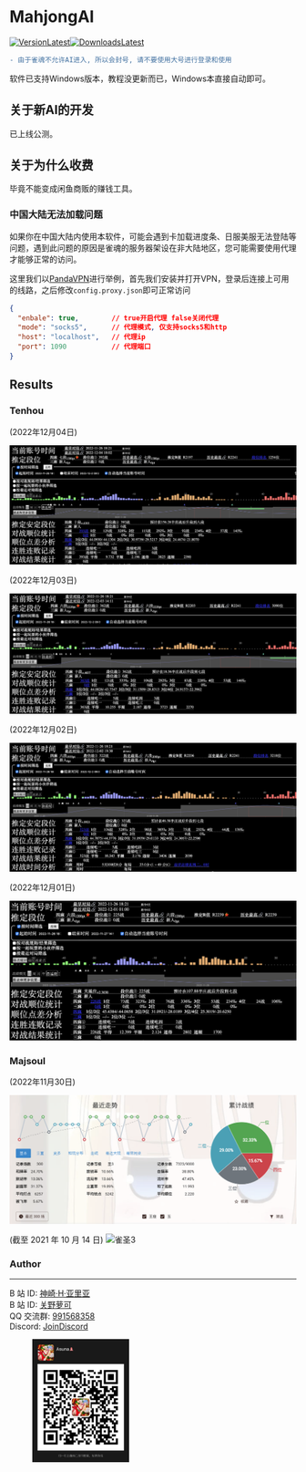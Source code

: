 # MahjongAI
[![VersionLatest](https://img.shields.io/github/release/moxcomic/MajsoulAI)![DownloadsLatest](https://img.shields.io/github/downloads/moxcomic/MajsoulAI/latest/total)](https://github.com/moxcomic/MajsoulAI/releases/latest)  

```diff
- 由于雀魂不允许AI进入, 所以会封号, 请不要使用大号进行登录和使用
```
软件已支持Windows版本，教程没更新而已，Windows本直接自动即可。

## 关于新AI的开发

已上线公测。

## 关于为什么收费
毕竟不能变成闲鱼商贩的赚钱工具。

### 中国大陆无法加载问题

如果你在中国大陆内使用本软件，可能会遇到卡加载进度条、日服美服无法登陆等问题，遇到此问题的原因是雀魂的服务器架设在非大陆地区，您可能需要使用代理才能够正常的访问。

这里我们以[PandaVPN](https://www.pantavv.xyz/i/27611920)进行举例，首先我们安装并打开VPN，登录后连接上可用的线路，之后修改`config.proxy.json`即可正常访问

```json
{
  "enbale": true,        // true开启代理 false关闭代理
  "mode": "socks5",      // 代理模式, 仅支持socks5和http
  "host": "localhost",   // 代理ip
  "port": 1090           // 代理端口
}
```

## Results

### Tenhou

(2022年12月04日)

![tenhou-04](./imgs/tenhou-004.png)

(2022年12月03日)

![tenhou-003](./imgs/tenhou-003.png)

(2022年12月02日)

![tenhou-02](./imgs/tenhou-02.png)

(2022年12月01日)

![tenhou-01](./imgs/tenhou-01.png)

### Majsoul

(2022年11月30日)

![majsoul-8](./imgs/majsoul-8.png)

(截至 2021 年 10 月 14 日)
![雀圣3](./imgs/majsoul-7.png)

### Author

---

B 站 ID: [神崎·H·亚里亚](https://space.bilibili.com/898411/)  
B 站 ID: [关野萝可](https://space.bilibili.com/612462792/)  
QQ 交流群: [991568358](https://jq.qq.com/?_wv=1027&k=3gaKRwqg)  
Discord: [JoinDiscord](https://discord.gg/eNKz25Xf3r)

<figure class="third">
    <img src="./imgs/qrcode.JPG" width=170>
</figure>
